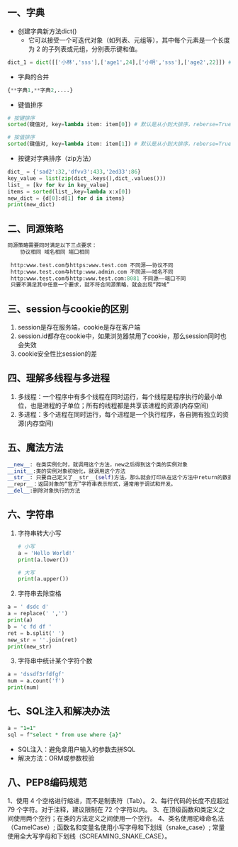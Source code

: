 ## 一、字典

- 创建字典新方法dict()
  - 它可以接受一个可迭代对象（如列表、元组等），其中每个元素是一个长度为 2 的子列表或元组，分别表示键和值。

```python
dict_1 = dict([['小林','sss'],['age1',24],['小明','sss'],['age2',22]]) # {'小林': 'sss', 'age1': 24, '小明': 'sss', 'age2': 22}
```

-  字典的合并

  ```python
  {**字典1,**字典2,....}
  ```

- 键值排序

```python
# 按键排序
sorted(键值对, key=lambda item: item[0]) # 默认是从小到大排序，reberse=True是从大到小排序

# 按值排序
sorted(键值对, key=lambda item: item[1]) # 默认是从小到大排序，reberse=True是从大到小排序
```

- 按键对字典排序（zip方法）

```python
dict_ = {'sad2':32,'dfvv3':433,'2ed33':86}
key_value = list(zip(dict_.keys(),dict_.values()))
list_ = [kv for kv in key_value]
items = sorted(list_,key=lambda x:x[0])
new_dict = {d[0]:d[1] for d in items}
print(new_dict)

```



## 二、同源策略

```python
同源策略需要同时满足以下三点要求： 
    协议相同 域名相同 端口相同 
    
 http:www.test.com与https:www.test.com 不同源——协议不同 
 http:www.test.com与http:www.admin.com 不同源——域名不同 
 http:www.test.com与http:www.test.com:8081 不同源——端口不同
 只要不满足其中任意一个要求，就不符合同源策略，就会出现“跨域”
```

## 三、session与cookie的区别

1. session是存在服务端，cookie是存在客户端
2. session.id都存在cookie中，如果浏览器禁用了cookie，那么session同时也会失效
3. cookie安全性比session的差



## 四、理解多线程与多进程

1. 多线程：一个程序中有多个线程在同时运行，每个线程是程序执行的最小单位，也是进程的子单位；所有的线程都是共享该进程的资源(内存空间)
2. 多进程：多个进程在同时运行，每个进程是一个执行程序，各自拥有独立的资源(内存空间)

## 五、魔法方法

```python
__new__: 在类实例化时，就调用这个方法，new之后得到这个类的实例对象
__init__:类的实例对象初始化，就调用这个方法
__str__: 只要自己定义了__str__(self)方法，那么就会打印从在这个方法中return的数据
__repr__：返回对象的“官方”字符串表示形式，通常用于调试和开发。
__del__:删除对象执行的方法
```



## 六、字符串

1. 字符串转大小写

   ```python
   # 小写
   a = 'Hello World!'
   print(a.lower())
   
   # 大写
   print(a.upper())
   ```

   

2. 字符串去除空格

```python
a = ' dsdc d'
a = replace(' ','')
print(a)
b = 'c fd df '
ret = b.split(' ')
new_str = ''.join(ret)
print(new_str)                          
```

3. 字符串中统计某个字符个数

```python
a = 'dssdf3rfdfgf'
num = a.count('f')
print(num)
```

## 七、SQL注入和解决办法

```sql
a = "1=1"
sql = f"select * from use where {a}"
```

- SQL注入：避免拿用户输入的参数去拼SQL
- 解决方法：ORM或参数校验

## 八、PEP8编码规范

1、使用 4 个空格进行缩进，而不是制表符（Tab）。
2、每行代码的长度不应超过 79 个字符。对于注释，建议限制在 72 个字符以内。
3、在顶级函数和类定义之间使用两个空行；在类的方法定义之间使用一个空行。
4、类名使用驼峰命名法（CamelCase）;
  函数名和变量名使用小写字母和下划线（snake_case）;
  常量使用全大写字母和下划线（SCREAMING_SNAKE_CASE）。

